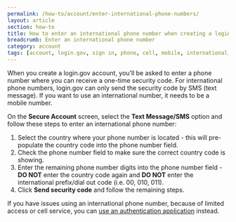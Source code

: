 ```yaml
---
permalink: /how-to/account/enter-international-phone-numbers/
layout: article
section: how-to
title: How to enter an international phone number when creating a login.gov account
breadcrumb: Enter an international phone number
category: account
tags: [account, login.gov, sign in, phone, cell, mobile, international, country code, support-update-account]
---
```


When you create a login.gov account, you’ll be asked to enter a phone number where you can receive a one-time security code. For international phone numbers, login.gov can only send the security code by SMS (text message). If you want to use an international number, it needs to be a mobile number.

On the **Secure Account** screen, select the **Text Message/SMS** option and follow these steps to enter an international phone number:

1. Select the country where your phone number is located - this will pre-populate the country code into the phone number field.
2. Check the phone number field to make sure the correct country code is showing.
3. Enter the remaining phone number digits into the phone number field - **DO NOT** enter the country code again and **DO NOT** enter the international prefix/dial out code (i.e. 00, 010, 011).
4. Click **Send security code** and follow the remaining steps.

If you have issues using an international phone number, because of limited access or cell service, you can [use an authentication application](../limited-access/) instead.
